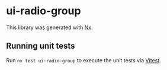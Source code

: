 # ui-radio-group

This library was generated with [Nx](https://nx.dev).

## Running unit tests

Run `nx test ui-radio-group` to execute the unit tests via [Vitest](https://vitest.dev/).
